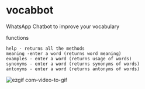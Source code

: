 # vocabbot
WhatsApp Chatbot to improve your vocabulary

functions

```
help - returns all the methods
meaning -enter a word (returns word meaning)
examples - enter a word (returns usage of words)
synonyms - enter a word (returns synonyms of words)
antonyms - enter a word (returns antonyms of words)
```
![ezgif com-video-to-gif](https://user-images.githubusercontent.com/16894718/85225642-72eed880-b3f0-11ea-8b2b-3876e3305fa9.gif)
